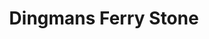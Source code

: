---
title: "Dingmans Ferry Stone"
url: /dingmans-ferry/dingmans-ferry-stone/
shop: Garten-Center
---
